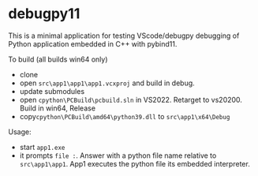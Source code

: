 # debugpy11

This is a minimal application for testing VScode/debugpy debugging of Python application embedded in C++ with pybind11.

To build (all builds win64 only)

- clone
- open ```src\app1\app1\app1.vcxproj``` and build in debug.
- update submodules
- open ```cpython\PCBuild\pcbuild.sln``` in VS2022. Retarget to vs20200. Build in win64, Release
- copy```cpython\PCBuild\amd64\python39.dll``` to ```src\app1\x64\Debug```

Usage:

- start ```app1.exe```
- it prompts ```file :```. Answer with a python file name relative to ```src\app1\app1```. App1 executes the python file its embedded interpreter.
